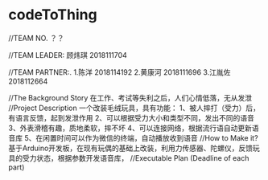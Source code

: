# codeToThing
//TEAM NO. ？？

//TEAM LEADER: 
顾炜琪 2018111704

//TEAM PARTNER:.
1.陈洋 2018114192
2.黄康河 2018111696
3.江胤佐 2018112664


//The Background Story
在工作、考试等失利之后，人们心情低落，无从发泄
//Project Description
一个改装毛绒玩具，具有功能：
1、被人摔打（受力）后，有语言反馈，起到发泄作用
2、可以根据受力大小和类型不同，发出不同的语音
3、外表滑稽有趣，质地柔软，摔不坏
4、可以连接网络，根据流行语自动更新语音库
5、在闲置时间可以作为微信的终端，自动播放收到语音
//How to Make it?
基于Arduino开发板，在现有玩偶的基础上改装，利用力传感器、陀螺仪，反馈玩具的受力状态，根据参数开发语音库，
//Executable Plan (Deadline of each part)
